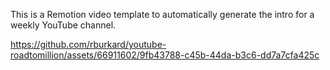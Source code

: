 This is a Remotion video template to automatically generate the intro for a weekly YouTube channel.

https://github.com/rburkard/youtube-roadtomillion/assets/66911602/9fb43788-c45b-44da-b3c6-dd7a7cfa425c
